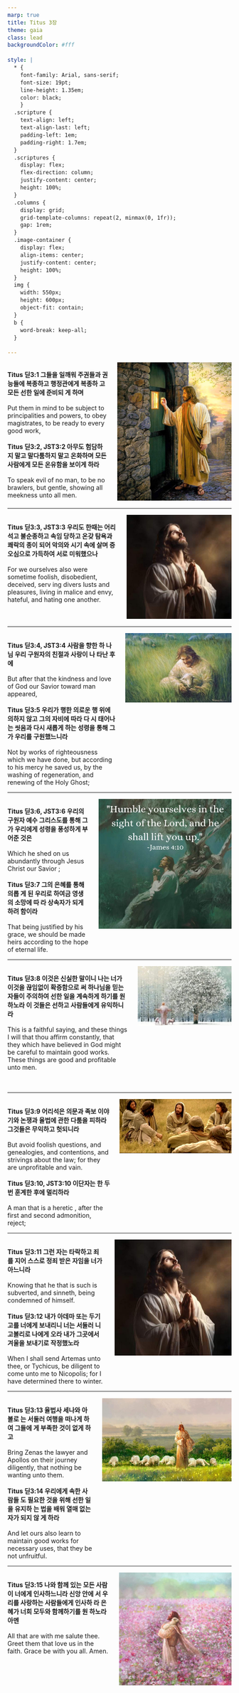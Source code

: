 ```yaml
---
marp: true
title: Titus 3장
theme: gaia
class: lead
backgroundColor: #fff

style: |
  * {
    font-family: Arial, sans-serif;
    font-size: 19pt;
    line-height: 1.35em;
    color: black;
    }
  .scripture {
    text-align: left;
    text-align-last: left;
    padding-left: 1em;
    padding-right: 1.7em;
  }
  .scriptures {
    display: flex;
    flex-direction: column;
    justify-content: center;
    height: 100%;
  }
  .columns {
    display: grid;
    grid-template-columns: repeat(2, minmax(0, 1fr));
    gap: 1rem;
  }
  .image-container {
    display: flex;
    align-items: center;
    justify-content: center;
    height: 100%;
  }
  img {
    width: 550px;
    height: 600px;
    object-fit: contain;
  }
  b {
    word-break: keep-all;
  }

---
```


<div class="columns">
  <div class="scriptures">
    <br>
    <div class="scripture">
      <b>Titus 딛3:1 그들을 일깨워 주권들과 권능들에 복종하고 행정관에게 복종하 고 모든 선한 일에 준비되 게 하며 
      </b>
    </div>
    <br>
    <div class="scripture">Put them in mind to be subject to principalities and powers, to obey magistrates, to be ready to every good work, 
    </div>
    <br>
    <div class="scripture">
      <b>Titus 딛3:2, JST3:2 아무도 험담하지 말고 말다툼하지 말고 온화하며 모든 사람에게 모든 온유함을 보이게 하라 
      </b>
    </div>
    <br>
    <div class="scripture">To speak evil of no man, to be no brawlers, but gentle, showing all meekness unto all men. 
    </div>         
  </div>
  <div class="image-container">
    <img src='../../pictures/picture_36.jpg'>
  </div>
</div>

---

<div class="columns">
  <div class="scriptures">
    <br>
    <div class="scripture">
      <b>Titus 딛3:3, JST3:3 우리도 한때는 어리석고 불순종하고 속임 당하고 온갖 탐욕과 쾌락의 종이 되어 악의와 시기 속에 살며 증오심으로 가득하여 서로 미워했으나 
      </b>
    </div>
    <br>
    <div class="scripture">For we ourselves also were sometime foolish, disobedient, deceived, serv ing divers lusts and pleasures, living in malice and envy, hateful, and hating one another. 
    </div>
    <br>
    <div class="scripture">
      <b>
      </b>
    </div>
    <br>
    <div class="scripture">
    </div>         
  </div>
  <div class="image-container">
    <img src='../../pictures/picture_90.jpg'>
  </div>
</div>

---

<div class="columns">
  <div class="scriptures">
    <br>
    <div class="scripture">
      <b>Titus 딛3:4, JST3:4 사람을 향한 하 나님 우리 구원자의 친절과 사랑이 나 타난 후에 
      </b>
    </div>
    <br>
    <div class="scripture">But after that the kindness and love of God our Savior toward man appeared, 
    </div>
    <br>
    <div class="scripture">
      <b>Titus 딛3:5 우리가 행한 의로운 행 위에 의하지 않고 그의 자비에 따라 다 시 태어나 는 씻음과 다시 새롭게 하는 성령을 통해 그가 우리를 구원했느니라 
      </b>
    </div>
    <br>
    <div class="scripture">Not by works of righteousness which we have done, but according to his mercy he saved us, by the washing of regeneration, and renewing of the Holy Ghost; 
    </div>         
  </div>
  <div class="image-container">
    <img src='../../pictures/picture_81.jpg'>
  </div>
</div>

---

<div class="columns">
  <div class="scriptures">
    <br>
    <div class="scripture">
      <b>Titus 딛3:6, JST3:6 우리의 구원자 예수 그리스도를 통해 그가 우리에게 성령을 풍성하게 부어준 것은 
      </b>
    </div>
    <br>
    <div class="scripture">Which he shed on us abundantly through Jesus Christ our Savior ; 
    </div>
    <br>
    <div class="scripture">
      <b>Titus 딛3:7 그의 은혜를 통해 의롭 게 된 우리로 하여금 영생의 소망에 따 라 상속자가 되게 하려 함이라 
      </b>
    </div>
    <br>
    <div class="scripture">That being justified by his grace, we should be made heirs according to the hope of eternal life. 
    </div>         
  </div>
  <div class="image-container">
    <img src='../../pictures/picture_124.jpg'>
  </div>
</div>

---

<div class="columns">
  <div class="scriptures">
    <br>
    <div class="scripture">
      <b>Titus 딛3:8 이것은 신실한 말이니 나는 너가 이것을 끊임없이 확증함으로 써 하나님을 믿는 자들이 주의하여 선한 일을 계속하게 하기를 원하노라 이 것들은 선하고 사람들에게 유익하니라 
      </b>
    </div>
    <br>
    <div class="scripture">This is a faithful saying, and these things I will that thou affirm constantly, that they which have believed in God might be careful to maintain good works. These things are good and profitable unto men. 
    </div>
    <br>
    <div class="scripture">
      <b>
      </b>
    </div>
    <br>
    <div class="scripture">
    </div>         
  </div>
  <div class="image-container">
    <img src='../../pictures/picture_58.jpg'>
  </div>
</div>

---

<div class="columns">
  <div class="scriptures">
    <br>
    <div class="scripture">
      <b>Titus 딛3:9 어리석은 의문과 족보 이야기와 논쟁과 율법에 관한 다툼을 피하라 그것들은 무익하고 헛되니라 
      </b>
    </div>
    <br>
    <div class="scripture">But avoid foolish questions, and genealogies, and contentions, and strivings about the law; for they are unprofitable and vain. 
    </div>
    <br>
    <div class="scripture">
      <b>Titus 딛3:10, JST3:10 이단자는 한 두 번 훈계한 후에 멀리하라 
      </b>
    </div>
    <br>
    <div class="scripture">A man that is a heretic , after the first and second admonition, reject; 
    </div>         
  </div>
  <div class="image-container">
    <img src='../../pictures/picture_130.jpg'>
  </div>
</div>

---

<div class="columns">
  <div class="scriptures">
    <br>
    <div class="scripture">
      <b>Titus 딛3:11 그런 자는 타락하고 죄 를 지어 스스로 정죄 받은 자임을 너가 아느니라 
      </b>
    </div>
    <br>
    <div class="scripture">Knowing that he that is such is subverted, and sinneth, being condemned of himself. 
    </div>
    <br>
    <div class="scripture">
      <b>Titus 딛3:12 내가 아데마 또는 두기 고를 너에게 보내리니 너는 서둘러 니 고볼리로 나에게 오라 내가 그곳에서 겨울을 보내기로 작정했노라 
      </b>
    </div>
    <br>
    <div class="scripture">When I shall send Artemas unto thee, or Tychicus, be diligent to come unto me to Nicopolis; for I have determined there to winter. 
    </div>         
  </div>
  <div class="image-container">
    <img src='../../pictures/picture_72.jpg'>
  </div>
</div>

---

<div class="columns">
  <div class="scriptures">
    <br>
    <div class="scripture">
      <b>Titus 딛3:13 율법사 세나와 아볼로 는 서둘러 여행을 떠나게 하여 그들에 게 부족한 것이 없게 하고 
      </b>
    </div>
    <br>
    <div class="scripture">Bring Zenas the lawyer and Apollos on their journey diligently, that nothing be wanting unto them. 
    </div>
    <br>
    <div class="scripture">
      <b>Titus 딛3:14 우리에게 속한 사람들 도 필요한 것을 위해 선한 일을 유지하 는 법을 배워 열매 없는 자가 되지 않 게 하라 
      </b>
    </div>
    <br>
    <div class="scripture">And let ours also learn to maintain good works for necessary uses, that they be not unfruitful. 
    </div>         
  </div>
  <div class="image-container">
    <img src='../../pictures/picture_3.jpg'>
  </div>
</div>

---

<div class="columns">
  <div class="scriptures">
    <br>
    <div class="scripture">
      <b>Titus 딛3:15 나와 함께 있는 모든 사람이 너에게 인사하느니라 신앙 안에 서 우리를 사랑하는 사람들에게 인사하 라 은혜가 너희 모두와 함께하기를 원 하노라 아멘 
      </b>
    </div>
    <br>
    <div class="scripture">All that are with me salute thee. Greet them that love us in the faith. Grace be with you all. Amen.
    </div>
    <br>
    <div class="scripture">
      <b>
      </b>
    </div>
    <br>
    <div class="scripture">
    </div>         
  </div>
  <div class="image-container">
    <img src='../../pictures/picture_12.jpg'>
  </div>
</div>

